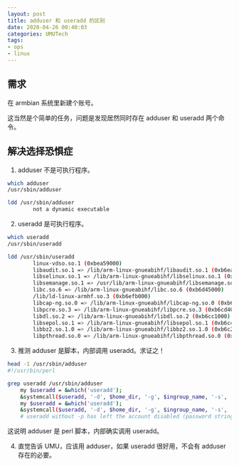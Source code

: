 ```yaml
---
layout: post
title: adduser 和 useradd 的区别
date: 2020-04-26 00:40:03
categories: UMUTech
tags:
- ops
- linux
---
```

## 需求

在 armbian 系统里新建个账号。

这当然是个简单的任务，问题是发现居然同时存在 adduser 和 useradd 两个命令。

## 解决选择恐惧症

1. adduser 不是可执行程序。

```sh
which adduser
/usr/sbin/adduser

ldd /usr/sbin/adduser
        not a dynamic executable
```

2. useradd 是可执行程序。

```sh
which useradd
/usr/sbin/useradd

ldd /usr/sbin/useradd
        linux-vdso.so.1 (0xbea59000)
        libaudit.so.1 => /lib/arm-linux-gnueabihf/libaudit.so.1 (0xb6ea1000)
        libselinux.so.1 => /lib/arm-linux-gnueabihf/libselinux.so.1 (0xb6e77000)
        libsemanage.so.1 => /usr/lib/arm-linux-gnueabihf/libsemanage.so.1 (0xb6e3f000)
        libc.so.6 => /lib/arm-linux-gnueabihf/libc.so.6 (0xb6d45000)
        /lib/ld-linux-armhf.so.3 (0xb6efb000)
        libcap-ng.so.0 => /lib/arm-linux-gnueabihf/libcap-ng.so.0 (0xb6d31000)
        libpcre.so.3 => /lib/arm-linux-gnueabihf/libpcre.so.3 (0xb6cd4000)
        libdl.so.2 => /lib/arm-linux-gnueabihf/libdl.so.2 (0xb6cc1000)
        libsepol.so.1 => /lib/arm-linux-gnueabihf/libsepol.so.1 (0xb6c44000)
        libbz2.so.1.0 => /lib/arm-linux-gnueabihf/libbz2.so.1.0 (0xb6c28000)
        libpthread.so.0 => /lib/arm-linux-gnueabihf/libpthread.so.0 (0xb6c03000)
```

3. 推测 adduser 是脚本，内部调用 useradd。求证之！

```sh
head -1 /usr/sbin/adduser
#!/usr/bin/perl

grep useradd /usr/sbin/adduser
    my $useradd = &which('useradd');
    &systemcall($useradd, '-d', $home_dir, '-g', $ingroup_name, '-s',
    my $useradd = &which('useradd');
    &systemcall($useradd, '-d', $home_dir, '-g', $ingroup_name, '-s',
    # useradd without -p has left the account disabled (password string is '!')
```

这说明 adduser 是 perl 脚本，内部确实调用 useradd。

4. 直觉告诉 UMU，应该用 adduser，如果 useradd 很好用，不会有 adduser 存在的必要。
